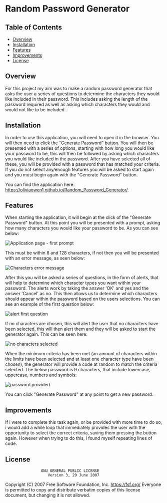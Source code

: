 # Random Password Generator

## Table of Contents

* [Overview](#Overview)
* [Installation](#Installation)
* [Features](#Features)
* [Improvements](#Improvements)
* [License](#license)


## Overview
For this project my aim was to make a random password generator that asks the user a series of questions to determine the characters they would like included in their password. This includes asking the length of the password required as well as asking which characters they would and would not like to be included. 

## Installation
In order to use this application, you will need to open it in the browser. You will then need to click the "Generate Password" button. You will then be presented with a series of options, starting with how long you would like your password to be, this will then be followed by asking which characters you would like included in the password. After you have selected all of these, you will be provided with a password that has matched your criteria. If you do not select any/enough features you will be asked to start again and you must begin again with the "Generate Password" button.

You can find the application here:  https://oliviaowen1.github.io/Random_Password_Generator/.

## Features
When starting the application, it will begin at the click of the "Generate Password" button. At this point you will be presented with a prompt, asking how many characters you would like your password to be. As you can see below:

![Application page - first prompt](https://raw.githubusercontent.com/oliviaowen1/Random_Password_Generator/main/Assets/(1)Screenshot%20First%20prompt.png)

 This must be within 8 and 128 characters, if not then you will be presented with an error message, as seen below:

![Characters error message](https://raw.githubusercontent.com/oliviaowen1/Random_Password_Generator/main/Assets/(2)Screenshot%20answer%20not%20within%20characters.png)

After this you will be asked a series of questions, in the form of alerts, that will help to determine which character types you want within your password. The alerts work by taking the answer 'OK' and yes and the answer 'Cancel' as no. This then allows us to determine which characters should appear within the password based on the users selections. You can see an example of the first question below:

![alert first question](https://raw.githubusercontent.com/oliviaowen1/Random_Password_Generator/main/Assets/(3)Screenshot%20second%20option.png)

If no characters are chosen, this will alert the user that no characters have been selected, this will then alert them and they will be asked to start the generator again. This can be seen here:

![no characters selected](https://raw.githubusercontent.com/oliviaowen1/Random_Password_Generator/main/Assets/(4)Screenshot%20no%20characters%20selected.png)

When the minimum criteria has been met (an amount of characters within the limits have been selected and at least one character type have been chosen), the generator will provide a code at random to match the criteria selected. The below password is 9 characters, that include lowercase, uppercase, numbers and symbols:

![password provided](https://raw.githubusercontent.com/oliviaowen1/Random_Password_Generator/main/Assets/(5)Screenshot%20password.png)

You can click "Generate Password" at any point to get a new password. 

## Improvements
If i were to complete this task again, or be provided with more time to do so, i would add a while loop that immediately provides the user with the opportunity to select the correct criteria, saving them pressing the button again. However when trying to do this, i found myself repeating lines of code. 

## License
                    GNU GENERAL PUBLIC LICENSE
                       Version 3, 29 June 2007

 Copyright (C) 2007 Free Software Foundation, Inc. <https://fsf.org/>
 Everyone is permitted to copy and distribute verbatim copies
 of this license document, but changing it is not allowed.
